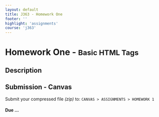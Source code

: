 ```yaml
---
layout: default
title: J363 - Homework One
footer: ''
highlight: 'assignments'
course: 'j363'
---
```

# Homework One - <small>Basic HTML Tags</small>
## Description




## Submission - Canvas
Submit your compressed file _(zip)_ to: `CANVAS > ASSIGNMENTS > HOMEWORK 1`

#### **Due ...**